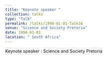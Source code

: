 ```yaml
---
title: "Keynote speaker "
collection: talks
type: "Talk"
permalink: /talks/1998-01-01-Talk16
venue: "Science and Society Pretoria"
date: 1998-01-01
location: " South Africa"
---
```


Keynote speaker : Science and Society Pretoria
